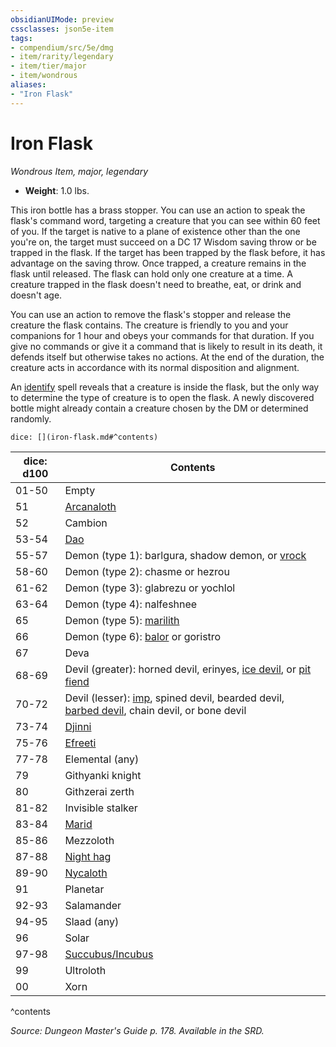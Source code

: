 ```yaml
---
obsidianUIMode: preview
cssclasses: json5e-item
tags:
- compendium/src/5e/dmg
- item/rarity/legendary
- item/tier/major
- item/wondrous
aliases: 
- "Iron Flask"
---
```

# Iron Flask
*Wondrous Item, major, legendary*  

- **Weight**: 1.0 lbs.

This iron bottle has a brass stopper. You can use an action to speak the flask's command word, targeting a creature that you can see within 60 feet of you. If the target is native to a plane of existence other than the one you're on, the target must succeed on a DC 17 Wisdom saving throw or be trapped in the flask. If the target has been trapped by the flask before, it has advantage on the saving throw. Once trapped, a creature remains in the flask until released. The flask can hold only one creature at a time. A creature trapped in the flask doesn't need to breathe, eat, or drink and doesn't age.

You can use an action to remove the flask's stopper and release the creature the flask contains. The creature is friendly to you and your companions for 1 hour and obeys your commands for that duration. If you give no commands or give it a command that is likely to result in its death, it defends itself but otherwise takes no actions. At the end of the duration, the creature acts in accordance with its normal disposition and alignment.

An [identify](compendium/spells/identify.md) spell reveals that a creature is inside the flask, but the only way to determine the type of creature is to open the flask. A newly discovered bottle might already contain a creature chosen by the DM or determined randomly.

`dice: [](iron-flask.md#^contents)`

| dice: d100 | Contents |
|------------|----------|
| 01-50 | Empty |
| 51 | [Arcanaloth](compendium/bestiary/fiend/arcanaloth.md) |
| 52 | Cambion |
| 53-54 | [Dao](compendium/bestiary/elemental/dao.md) |
| 55-57 | Demon (type 1): barlgura, shadow demon, or [vrock](compendium/bestiary/fiend/vrock.md) |
| 58-60 | Demon (type 2): chasme or hezrou |
| 61-62 | Demon (type 3): glabrezu or yochlol |
| 63-64 | Demon (type 4): nalfeshnee |
| 65 | Demon (type 5): [marilith](compendium/bestiary/fiend/marilith.md) |
| 66 | Demon (type 6): [balor](compendium/bestiary/fiend/balor.md) or goristro |
| 67 | Deva |
| 68-69 | Devil (greater): horned devil, erinyes, [ice devil](compendium/bestiary/fiend/ice-devil.md), or [pit fiend](compendium/bestiary/fiend/pit-fiend.md) |
| 70-72 | Devil (lesser): [imp](compendium/bestiary/fiend/imp.md), spined devil, bearded devil, [barbed devil](compendium/bestiary/fiend/barbed-devil.md), chain devil, or bone devil |
| 73-74 | [Djinni](compendium/bestiary/elemental/djinni.md) |
| 75-76 | [Efreeti](compendium/bestiary/elemental/efreeti.md) |
| 77-78 | Elemental (any) |
| 79 | Githyanki knight |
| 80 | Githzerai zerth |
| 81-82 | Invisible stalker |
| 83-84 | [Marid](compendium/bestiary/elemental/marid.md) |
| 85-86 | Mezzoloth |
| 87-88 | [Night hag](compendium/bestiary/fiend/night-hag.md) |
| 89-90 | [Nycaloth](compendium/bestiary/fiend/nycaloth.md) |
| 91 | Planetar |
| 92-93 | Salamander |
| 94-95 | Slaad (any) |
| 96 | Solar |
| 97-98 | [Succubus/Incubus](compendium/bestiary/fiend/succubus.md) |
| 99 | Ultroloth |
| 00 | Xorn |
^contents

*Source: Dungeon Master's Guide p. 178. Available in the SRD.*